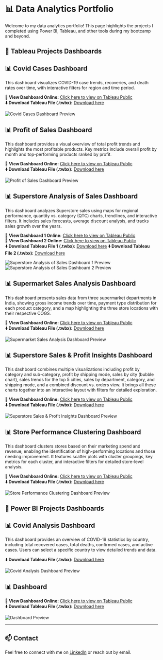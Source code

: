 # 📊 Data Analytics Portfolio

Welcome to my data analytics portfolio! This page highlights the projects I completed using Power BI, Tableau, and other tools during my bootcamp and beyond.

## 🚀 Tableau Projects Dashboards


## 📊 Covid Cases Dashboard
This dashboard visualizes COVID-19 case trends, recoveries, and death rates over time, with interactive filters for region and time period.

**🔗 View Dashboard Online:** [Click here to view on Tableau Public](https://public.tableau.com/app/profile/athanasios.thanos/viz/CaseStudyDashboard3/Dashboard1?publish=yes)  
**⬇️ Download Tableau File (.twbx):** [Download here](dashboards/tableau/covid_case_study.twbx)  

![Covid Cases Dashboard Preview](images/tableau/covid_case_study.png)


## 📊 Profit of Sales Dashboard
This dashboard provides a visual overview of total profit trends and highlights the most profitable products. Key metrics include overall profit by month and top-performing products ranked by profit.

**🔗 View Dashboard Online:** [Click here to view on Tableau Public](https://public.tableau.com/app/profile/athanasios.thanos/viz/CaseStudy1Expand/Dashboard1?publish=yes&showOnboarding=true)  
**⬇️ Download Tableau File (.twbx):** [Download here](dashboards/tableau/case_study_1.twbx)  

![Profit of Sales Dashboard Preview](images/tableau/case_study_1.png)


## 📊 Superstore Analysis of Sales Dashboard
This dashboard analyzes Superstore sales using maps for regional performance, quantity vs. category (QTC) charts, trendlines, and interactive filters. It includes sales forecasts, average discount analysis, and tracks sales growth over the years.

**🔗 View Dashboard 1 Online:** [Click here to view on Tableau Public](https://public.tableau.com/app/profile/athanasios.thanos/viz/Book3_17431701257730/Dashboard1?publish=yes)  
**🔗 View Dashboard 2 Online:** [Click here to view on Tableau Public](https://public.tableau.com/app/profile/athanasios.thanos/viz/CaseStudyDashboard4/Dashboard1?publish=yes)  
**⬇️ Download Tableau File 1 (.twbx):** [Download here](dashboards/tableau/superstore_analysis_case_study_1.twbx)
**⬇️ Download Tableau File 2 (.twbx):** [Download here](dashboards/tableau/superstore_analysis_case_study_2.twbx) 

![Superstore Analysis of Sales Dashboard 1 Preview](images/tableau/superstore_analysis_1_case_study.png)
![Superstore Analysis of Sales Dashboard 2 Preview](images/tableau/superstore_analysis_2_case_study.png)


## 📊 Supermarket Sales Analysis Dashboard
This dashboard presents sales data from three supermarket departments in India, showing gross income trends over time, payment type distribution for each product category, and a map highlighting the three store locations with their respective COGS.

**🔗 View Dashboard Online:** [Click here to view on Tableau Public](https://public.tableau.com/app/profile/athanasios.thanos/viz/Book4-FirstCaseStudy/Dashboard1?publish=yes)  
**⬇️ Download Tableau File (.twbx):** [Download here](dashboards/tableau/supermarket_case_study.twbx)  

![Supermarket Sales Analysis Dashboard Preview](images/tableau/supermarket_case_study.png)


## 📊 Superstore Sales & Profit Insights Dashboard
This dashboard combines multiple visualizations including profit by category and sub-category, profit by shipping mode, sales by city (bubble chart), sales trends for the top 5 cities, sales by department, category, and shipping mode, and a combined discount vs. orders view. It brings all these charts together into an interactive layout with filters for detailed exploration.

**🔗 View Dashboard Online:** [Click here to view on Tableau Public](https://public.tableau.com/app/profile/athanasios.thanos/viz/FinalAssignment_17464583865740/Dashboard1?publish=yes)  
**⬇️ Download Tableau File (.twbx):** [Download here](dashboards/tableau/final_assignment.twbx)  

![Superstore Sales & Profit Insights Dashboard Preview](images/tableau/final_assignment.png)


## 📊 Store Performance Clustering Dashboard
This dashboard clusters stores based on their marketing spend and revenue, enabling the identification of high-performing locations and those needing improvement. It features scatter plots with cluster groupings, key metrics for each cluster, and interactive filters for detailed store-level analysis.

**🔗 View Dashboard Online:** [Click here to view on Tableau Public](https://public.tableau.com/app/profile/athanasios.thanos/viz/Book-Clusters/Sheet1?publish=yes)  
**⬇️ Download Tableau File (.twbx):** [Download here](dashboards/tableau/clustering.twbx)  

![Store Performance Clustering Dashboard Preview](images/tableau/clustering.png)


## 🚀 Power BI Projects Dashboards

## 📊 Covid Analysis Dashboard
This dashboard provides an overview of COVID-19 statistics by country, including total recovered cases, total deaths, confirmed cases, and active cases. Users can select a specific country to view detailed trends and data.

**⬇️ Download Tableau File (.twbx):** [Download here](dashboards/power%20bi/covid_analysis.pbix)  

![Covid Analysis Dashboard Preview](images/power%20bi/covid_analysis.png)


## 📊  Dashboard


**🔗 View Dashboard Online:** [Click here to view on Tableau Public]()  
**⬇️ Download Tableau File (.twbx):** [Download here]()  

![ Dashboard Preview]()

---

## 📫 Contact
Feel free to connect with me on [LinkedIn](https://www.linkedin.com/in/thanasis-thanos-b041091b9/) or reach out by email.

